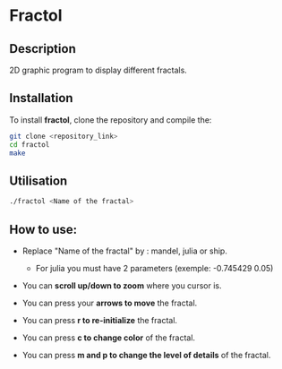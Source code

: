 # Fractol

## Description

2D graphic program to display different fractals.

## Installation

To install **fractol**, clone the repository and compile the:

```bash
git clone <repository_link>
cd fractol
make
```

## Utilisation

```bash
./fractol <Name of the fractal>
```

## How to use:
  - Replace "Name of the fractal" by : mandel, julia or ship.
      - For julia you must have 2 parameters (exemple: -0.745429 0.05)
  
  - You can **scroll up/down to zoom** where you cursor is.
  - You can press your **arrows to move** the fractal.
  - You can press **r to re-initialize** the fractal.
  - You can press **c to change color** of the fractal.
  - You can press **m and p to change the level of details** of the fractal.
